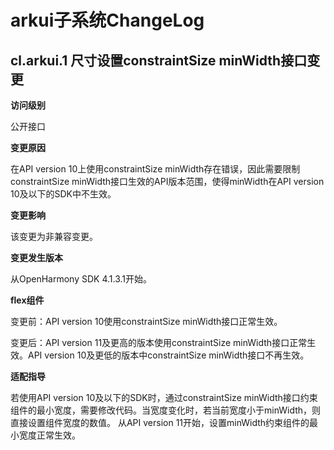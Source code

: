 #  arkui子系统ChangeLog

## cl.arkui.1 尺寸设置constraintSize minWidth接口变更

**访问级别**

公开接口

**变更原因**

在API version 10上使用constraintSize minWidth存在错误，因此需要限制constraintSize minWidth接口生效的API版本范围，使得minWidth在API version 10及以下的SDK中不生效。

**变更影响**

该变更为非兼容变更。

**变更发生版本**

从OpenHarmony SDK 4.1.3.1开始。

**flex组件**

变更前：API version 10使用constraintSize minWidth接口正常生效。

变更后：API version 11及更高的版本使用constraintSize minWidth接口正常生效。API version 10及更低的版本中constraintSize minWidth接口不再生效。

**适配指导**

若使用API version 10及以下的SDK时，通过constraintSize minWidth接口约束组件的最小宽度，需要修改代码。当宽度变化时，若当前宽度小于minWidth，则直接设置组件宽度的数值。
从API version 11开始，设置minWidth约束组件的最小宽度正常生效。